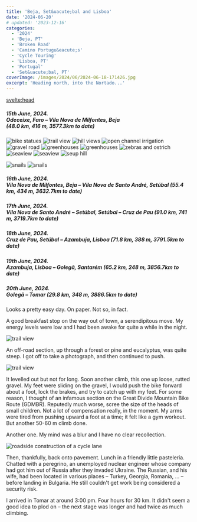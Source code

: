 ```yaml
---
title: 'Beja, Set&uacute;bal and Lisboa'
date: '2024-06-20'
# updated: '2023-12-16'
categories:
  - '2024'
  - 'Beja, PT'
  - 'Broken Road'
  - 'Camino Portugu&eacute;s'
  - 'Cycle Touring'
  - 'Lisboa, PT'
  - 'Portugal'
  - 'Set&uacute;bal, PT'
coverImage: /images/2024/06/2024-06-18-171426.jpg
excerpt: 'Heading north, into the Nortado...'
---
```


<script>
	import Callout from '$lib/components/Callout.svelte'
  import Img from '$lib/components/Img.svelte'  
</script>

<svelte:head>

  <title>2024 Europe</title>
</svelte:head>

<section class="card">
  <h5>
      15th June, 2024.<br/>
      Odeceixe, Faro &ndash; Vila Nova de Milfontes, Beja<br/>
      (48.0 km, 416 m, 3577.3km to date)
  </h5>

<Img
  src="/images/2024/06/2024-06-15-114803.jpg"
  alt="bike statues"
  caption="I think my rig looks more comfortable."
/>
<Img
  src="/images/2024/06/2024-06-15-121813.jpg"
  alt="trail view"
  caption="Sandy double-track: Where is cycle.travel taking me?"
/>
<Img
  src="/images/2024/06/2024-06-15-121913.jpg"
  alt="hill views"
  caption="It's getting hillier."
/>
<Img
  src="/images/2024/06/2024-06-15-123315.jpg"
  alt="open channel irrigation"
  caption="I wonder how much is lost to evaporation?"
/>
<Img
  src="/images/2024/06/2024-06-15-123719.jpg"
  alt="gravel road"
  caption="Gravel! Would bigger tyres have worked better for this trip?"
/>
<Img
  src="/images/2024/06/2024-06-15-125451.jpg"
  alt="greenhouses"
  caption="Strawberries grown under cover."
/>
<Img
  src="/images/2024/06/2024-06-15-125506.jpg"
  alt="greenhouses"
/>
<Img
  src="/images/2024/06/2024-06-15-133100.jpg"
  alt="zebras and ostrich"
  caption="Have I been out in the sun too long? Am I seeing things?"
/>
<Img
  src="/images/2024/06/2024-06-15-133759.jpg"
  alt="seaview"
  caption="A glimpse of the sea"
/>
<Img
  src="/images/2024/06/2024-06-15-145838.jpg"
  alt="seaview"
  caption="And steep downhill to join it"
/>
<Img
  src="/images/2024/06/2024-06-15-150838.jpg"
  alt="seup hill"
  caption="And steep uphill to leave it. Not all ridden."
/>

<Img
  src="/images/2024/06/2024-06-15-161737.jpg"
  alt="snails"
  caption="Someone's dinner?"
/>
<Img
  src="/images/2024/06/2024-06-15-190543.jpg"
  alt="snails"
  caption="And across the bridge into Vila Nova de Milfontes for the night."
/>

</section>

<section class="card">
  <h5>
      16th June, 2024.<br/>
      Vila Nova de Milfontes, Beja &ndash; Vila Nova de Santo Andr&eacute;, Set&uacute;bal
      (55.4 km, 434 m, 3632.7km to date)
  </h5>
</section>

<section class="card">
  <h5>
      17th June, 2024.<br/>
      Vila Nova de Santo Andr&eacute; &ndash; Set&uacute;bal, Set&uacute;bal &ndash; Cruz de Pau
      (91.0 km, 741 m, 3719.7km to date)
  </h5>
</section>

<section class="card">
  <h5>
      18th June, 2024.<br/>
      Cruz de Pau, Set&uacute;bal &ndash; Azambuja, Lisboa
      (71.8 km, 388 m, 3791.5km to date)
  </h5>
</section>

<section class="card">
  <h5>
      19th June, 2024.<br/>
      Azambuja, Lisboa &ndash; Goleg&atilde;, Santar&eacute;m
      (65.2 km, 248 m, 3856.7km to date)
  </h5>
</section>

<section class="card">
  <h5>
      20th June, 2024.<br/>
      Goleg&atilde; &ndash; Tomar
      (29.8 km, 348 m, 3886.5km to date)
  </h5>

  <p>Looks a pretty easy day. On paper. Not so, in fact.</p>

  <p>A good breakfast stop on the way out of town, a serendipitous move. My energy levels were low and I had been awake for quite a while in the night.</p>

<Img
    src="/images/2024/06/2024-06-20-130621.jpg"
    alt="trail view"
  />

  <p>An off-road section, up through a forest or pine and eucalyptus, was quite steep. I got off to take a photograph, and then continued to push.</p>

<Img
    src="/images/2024/06/2024-06-20-133257.jpg"
    alt="trail view"
  />

  <p>It levelled out but not for long. Soon another climb, this one up loose, rutted gravel. My feet were sliding on the gravel, I would push the bike forward about a foot, lock the brakes, and try to catch up with my feet. For some reason, I thought of an infamous section on the Great Divide Mountain Bike Route (GDMBR). Reputedly much worse, scree the size of the heads of small children. Not a lot of compensation really, in the moment. My arms were tired from pushing upward a foot at a time; it felt like a gym workout. But another 50-60 m climb done.</p>

  <p>Another one. My mind was a blur and I have no clear recollection. </p>

<Img
    src="/images/2024/06/2024-06-20-160530.jpg"
    alt="roadside construction of a cycle lane"
    caption="A new cycle pathway in the making?"
  />

  <p>Then, thankfully, back onto pavement. Lunch in a friendly little pasteleria. 
   Chatted with a peregrino, an unemployed nuclear engineer whose company had got him out of Russia after they invaded Ukraine. The Russian, and his wife, had been located in various places &ndash; Turkey, Georgia, Romania, ... &ndash; before landing in Bulgaria. He still couldn't get work being considered a security risk.
   </p>

   <p>I arrived in Tomar at around 3:00 pm. Four hours for 30 km. It didn't seem a good idea to plod on &ndash; the next stage was longer and had twice as much climbing. </p>
</section>
